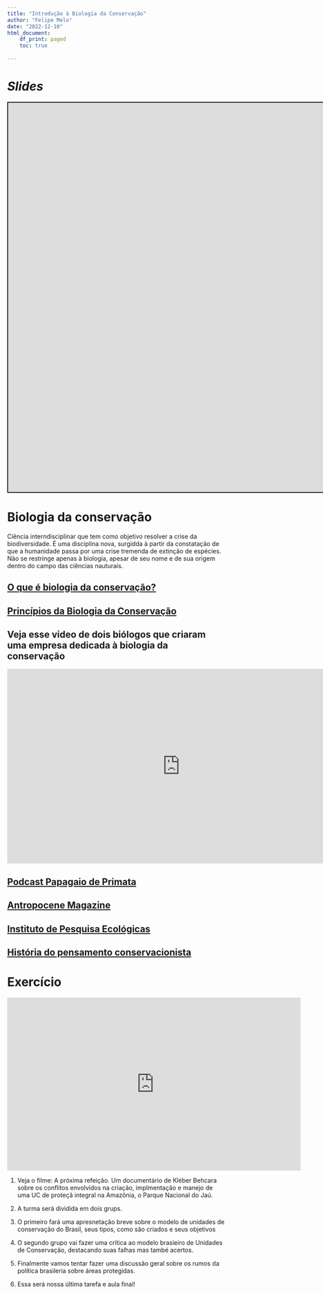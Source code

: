```yaml
---
title: "Introdução à Biologia da Conservação"
author: "Felipe Melo"
date: "2022-12-10"
html_document:
    df_print: paged
    toc: true
    
---
```


<script src="/rmarkdown-libs/clipboard/clipboard.min.js"></script>
<link href="/rmarkdown-libs/shareon/shareon.min.css" rel="stylesheet" />
<script src="/rmarkdown-libs/shareon/shareon.min.js"></script>
<link href="/rmarkdown-libs/xaringanExtra-shareagain/shareagain.css" rel="stylesheet" />
<script src="/rmarkdown-libs/xaringanExtra-shareagain/shareagain.js"></script>
<script src="/rmarkdown-libs/fitvids/fitvids.min.js"></script>

# *Slides*

<div class="shareagain" style="min-width:300px;margin:1em auto;" data-exeternal="1">
<iframe src="https://fplmelo.github.io/ecogeral2/slides/aula4_biocons.html#1" width="1600" height="900" style="border:2px solid currentColor;" loading="lazy" allowfullscreen></iframe>
<script>fitvids('.shareagain', {players: 'iframe'});</script>
</div>

# Biologia da conservação

Ciência interndisciplinar que tem como objetivo resolver a crise da biodiversidade. É uma disciplina nova, surgidda à partir da constatação de que a humanidade passa por uma crise tremenda de extinção de espécies. Não se restringe apenas à biologia, apesar de seu nome e de sua origem dentro do campo das ciências nauturais.

## [O que é biologia da conservação?](https://www.oeco.org.br/dicionario-ambiental/28367-o-que-e-a-biologia-da-conservacao/#:~:text=Os%20bi%C3%B3logos%20da%20conserva%C3%A7%C3%A3o%20pesquisam,bem%2Destar%20da%20sociedade%20humana.)

## [Princípios da Biologia da Conservação](https://conbio.org/images/content_prof_dev/conservation_literacy_portuguese.pdf)

## Veja esse video de dois biólogos que criaram uma empresa dedicada à biologia da conservação

<iframe width="800" height="450" src="https://www.youtube.com/embed/WjJdvr12Y7Q" title="YouTube video player" frameborder="0" allow="accelerometer; autoplay; clipboard-write; encrypted-media; gyroscope; picture-in-picture" allowfullscreen>
</iframe>

## [Podcast Papagaio de Primata](https://biologiadaconservacao.com.br/papagaiodeprimata)

## [Antropocene Magazine](https://www.anthropocenemagazine.org/)

## [Instituto de Pesquisa Ecológicas](https://www.ipe.org.br/?gclid=CjwKCAjw3_KIBhA2EiwAaAAliqw-yD_l6hPNXm28xmGB9VKDd6aaW1QFnUsmjCv3ZUH8Gc8PUSY0ZhoCc1IQAvD_BwE)

## [História do pensamento conservacionista](https://www.scielo.br/j/his/a/LZyXDZjgmVh4ssHfPPNrGHd/?lang=pt)

# Exercício

<iframe width="680" height="400" src="https://www.youtube.com/embed/IrfLtP9C6K8" title="YouTube video player" frameborder="0" allow="accelerometer; autoplay; clipboard-write; encrypted-media; gyroscope; picture-in-picture" allowfullscreen>
</iframe>

1.  Veja o filme: A próxima refeição. Um documentário de Kléber Behcara sobre os conflitos envolvidos na criação, implmentação e manejo de uma UC de proteçã integral na Amazônia, o Parque Nacional do Jaú.

2.  A turma será dividida em dois grups.

3.  O primeiro fará uma apresnetação breve sobre o modelo de unidades de conservação do Brasil, seus tipos, como são criados e seus objetivos

4.  O segundo grupo vai fazer uma crítica ao modelo brasieiro de Unidades de Conservação, destacando suas falhas mas també acertos.

5.  Finalmente vamos tentar fazer uma discussão geral sobre os rumos da política brasileria sobre áreas protegidas.

6.  Essa será nossa última tarefa e aula final!
